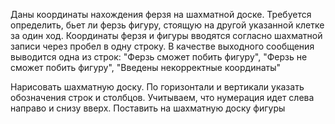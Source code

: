 Даны координаты нахождения ферзя на шахматной доске. Требуется определить, бьет ли ферзь фигуру, стоящую на другой указанной клетке за один ход. Координаты ферзя и фигуры вводятся согласно шахматной записи через пробел в одну строку. В качестве выходного сообщения выводится одна из строк: "Ферзь сможет побить фигуру", "Ферзь не сможет побить фигуру", "Введены некорректные координаты"


 Нарисовать шахматную доску. По горизонтали и вертикали указать обозначения строк и столбцов. Учитываем, что нумерация идет слева направо и снизу вверх. Поставить на шахматную доску фигуры
